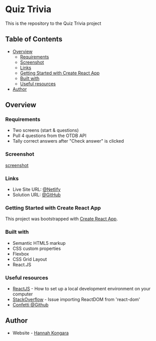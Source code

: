 # Quiz Trivia

This is the repository to the Quiz Trivia project

## Table of Contents
- [Overview](#overview)
  - [Requirements](#requirements)
  - [Screenshot](#screenshot)
  - [Links](#links)
  - [Getting Started with Create React App](#getting-started-with-create-react-app)
  - [Built with](#built-with)
  - [Useful resources](#useful-resources)
- [Author](#author)

## Overview

### Requirements

 - Two screens (start & questions)
 - Pull 4 questions from the OTDB API
 - Tally correct answers after "Check answer" is clicked

### Screenshot

[screenshot](trivia/src/screenshots/screenshot.png)


### Links

- Live Site URL: [@Netlify](https://quiz-trivia-byhannah.netlify.app//)
- Solution URL: [@GitHub](https://github.com/hannahpietersen/quiz-trivia)

### Getting Started with Create React App

This project was bootstrapped with [Create React App](https://github.com/facebook/create-react-app).

### Built with

 - Semantic HTML5 markup
 - CSS custom properties
 - Flexbox
 - CSS Grid Layout
 - React.JS

### Useful resources

- [ReactJS](https://reactjs.org/tutorial/tutorial.html) - How to set up a local development environment on your computer
- [StackOverflow](https://stackoverflow.com/questions/71743492/issue-importing-createroot-from-react-dom-client) - Issue importing ReactDOM from 'react-dom'
-  [Confetti @Github](https://github.com/alampros/react-confetti)

  ## Author

- Website - [Hannah Kongara](https://hannahkongara.netlify.app/)
